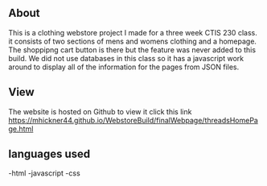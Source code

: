 

## About 
This is a clothing webstore project I made for a three week CTIS 230 class. it consists of two sections of mens and womens clothing and a homepage. The shoppipng cart button is there but the feature was never added to this build. We did not use databases in this class so it has a javascript work around to display all of the information for the pages from JSON files.

## View
The website is hosted on Github to view it click this link https://mhickner44.github.io/WebstoreBuild/finalWebpage/threadsHomePage.html


## languages used
-html
-javascript
-css
